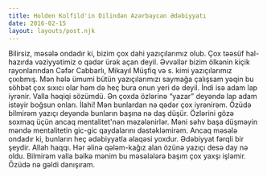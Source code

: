 ```yaml
---
title: Holden Kolfild'in Dilindən Azərbaycan Ədəbiyyatı
date: 2016-02-15
layout: layouts/post.njk
---
```


Bilirsiz, məsələ ondadır ki, bizim çox dahi yazıçılarımız olub. Çox təəsüf hal-hazırda vəziyyətimiz o qədər ürək açan deyil. Əvvəllər bizim ölkənin kiçik rayonlarından Cəfər Cabbarlı, Mikayıl Müşfiq və s. kimi yazıçılarımız çıxıbmış. Mən hələ ümumi bütün yazıçılarımızı saymağa çalışsam yəqin bu söhbət çox sıxıcı olar həm də heç bura onun yeri də deyil. İndi isə adam lap iyrənir. Valla həqiqi sözümdü. Ən çoxda özlərinə “yazar” deyəndə lap adam istəyir boğsun onları. İlahi! Mən bunlardan nə qədər çox iyrənirəm. Özüdə bilmirəm yazıçı deyəndə bunların başına nə daş düşür. Özlərini gözə soxmaq üçün ancaq mentalitet'nən məzələnirlər. Məni səhv başa düşməyin məndə mentalitetin gic-gic qaydalarını dəstəkləmirəm. Ancaq məsələ ondadır ki, bunların heç ədəbiyyatla əlaqəsi yoxdur. Ədəbiyyat fərqli bir şeydir. Allah haqqı. Hər əlinə qələm-kağız alan özünə yazıçı desə day nə oldu. Bilmirəm valla bəlkə mənim bu məsələlərə başım çox yaxşı işləmir. Özüdə nə gəldi danışıram.